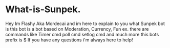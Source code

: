 # What-is-Sunpek.
Hey Im Flashy Aka Mordecai and im here to explain to you what Sunpek bot is this bot is a bot based on Moderation, Currency, Fun ex. there are commands like Timer cmd poll cmd setlog cmd and much more this bots prefix is $ If you have any questions i'm always here to help! 
